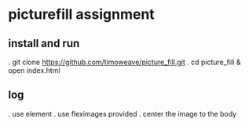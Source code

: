 # picturefill assignment

## install and run

. git clone https://github.com/timoweave/picture_fill.git
. cd picture_fill & open index.html

## log

. use <picture> element
. use fleximages provided
. center the image to the body
